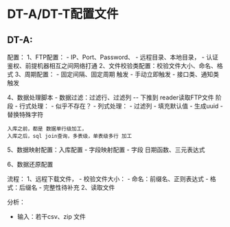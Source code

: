 # DT-A/DT-T配置文件

## DT-A:

配置：
1、FTP配置：
    - IP、Port、Password、
    - 远程目录、本地目录，
    - 认证鉴权、前提机器相互之间网络打通
2、文件校验类配置：校验文件大小、命名、格式
3、周期配置：
    - 固定间隔、固定周期 触发
    - 手动立即触发
    - 接口类、通知类 触发

4、数据处理脚本
    - 数据过滤：过滤行、过滤列   -- 下推到 reader读取FTP文件 阶段
    - 行式处理：
        - 似乎不存在？
    - 列式处理：
        - 过滤列
        - 填充默认值
        - 生成uuid
        - 替换特殊字符

    入库之前，都是 数据单行级加工，
    入库之后，sql join查询，多表级，单表级多行 加工

5、数据映射配置：入库配置
    - 字段映射配置
    - 字段 日期函数、三元表达式

6、数据还原配置

流程：
1、远程下载文件，
    - 校验文件大小：
    - 命名：前缀名、正则表达式
    - 格式：后缀名
    - 完整性待补充
2、读取文件

分析：
+ 输入：若干csv、zip 文件
